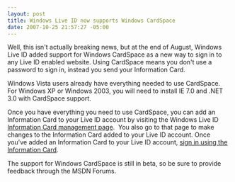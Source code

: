 ```yaml
---
layout: post
title: Windows Live ID now supports Windows CardSpace
date: 2007-10-25 21:57:27 -05:00
---
```


Well, this isn't actually breaking news, but at the end of August, Windows Live ID added support for Windows CardSpace as a new way to sign in to any Live ID enabled website. Using CardSpace means you don't use a password to sign in, instead you send your Information Card.

Windows Vista users already have everything needed to use CardSpace. For Windows XP or Windows 2003, you will need to install IE 7.0 and .NET 3.0 with CardSpace support.

Once you have everything you need to use CardSpace, you can add an Information Card to your Live ID account by visiting the Windows Live ID [Information Card management page](https://login.live.com/beta/managecards.srf?wa=wsignin1.0&wreply=http://www.live.com&vv=500).  You also go to that page to make changes to the Information Card added to your Live ID account. Once you've added an Information Card to your Live ID account, [sign in using the Information Card](https://login.live.com/login.srf?wa=wsignin1.0&wreply=http://www.live.com&vv=500&cred=i). 

The support for Windows CardSpace is still in beta, so be sure to provide feedback through the MSDN Forums.
